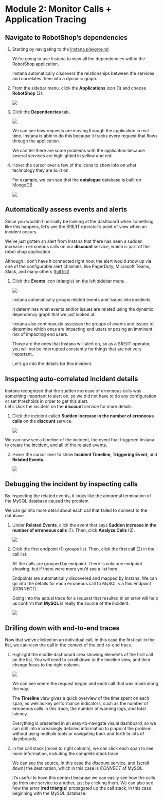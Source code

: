 # Module 2: Monitor Calls + Application Tracing

## Navigate to RobotShop’s dependencies

1.  Starting by navigating to the [Instana playground](https://play-with.instana.io/)

    We’re going to use Instana to view all the dependencies within the RobotShop application.

    Instana automatically discovers the relationships between the services and correlates them into a dynamic graph.

2.  From the sidebar menu, click the **Applications** icon (1) and choose **RobotShop** (2).

    ![](./images/102/applications-robotshop.png)

3.  Click the **Dependencies** tab.

    ![](./images/102/dependencies.png)

    We can see how requests are moving through the application in real time. Instana is able to do this because it tracks every request that flows through the application.

    We can tell there are some problems with the application because several services are highlighted in yellow and red.

4.  Hover the cursor over a few of the icons to show info on what technology they are built on.

    For example, we can see that the **catalogue** database is built on MongoDB.

    ![](./images/102/dependencies-hover.png)

## Automatically assess events and alerts

Since you wouldn’t normally be looking at the dashboard when something like this happens, let’s see the SRE/IT operator’s point of view when an incident occurs.

We’ve just gotten an alert from Instana that there has been a sudden increase in erroneous calls on our **discount** service, which is part of the robot shop application.

Although I don’t have it connected right now, the alert would show up via one of the configurable alert channels, like PagerDuty, Microsoft Teams, Slack, and many others ([full list](https://www.instana.com/docs/events_alerts/alert-channels)).

1. Click the **Events** icon (triangle) on the left sidebar menu.

   ![](./images/102/sidebar_menu.png)

   Instana automatically groups related events and issues into incidents.

   It determines what events and/or issues are related using the dynamic dependency graph that we just looked at.

   Instana also continuously assesses the groups of events and issues to determine which ones are impacting end users or posing an imminent risk of impacting end users.

   Those are the ones that Instana will alert on, so as a SRE/IT operator, you will not be interrupted constantly for things that are not very important.

   Let’s go into the details for this incident.

## Inspecting auto-correlated incident details

Instana recognized that the sudden increase of erroneous calls was something important to alert on, so we did not have to do any configuration or set thresholds in order to get this alert.  
Let’s click the incident on the **discount** service for more details.

1. Click the incident called **Sudden increase in the number of erroneous calls** on the **discount** service.

   ![](./images/102/event_page.png)

We can now see a timeline of the incident, the event that triggered Instana to create the incident, and all of the related events.

2. Hover the cursor over to show **Incident Timeline**, **Triggering Event**, and **Related Events**.

   ![](./images/102/incident_details_screen.png)

## Debugging the incident by inspecting calls

By inspecting the related events, it looks like the abnormal termination of the MySQL database caused the problem.

We can go into more detail about each call that failed to connect to the database.

1. Under **Related Events**, click the event that says **Sudden increase in the number of erroneous calls** (1). Then, click **Analyze Calls** (2).

   ![](./images/102/events.png)

2. Click the first endpoint (1) groups list. Then, click the first call (2) in the call list.

   All the calls are grouped by endpoint. There is only one endpoint showing, but if there were more you’d see a list here.

   Endpoints are automatically discovered and mapped by Instana. We can go into the details for each erroneous call to MySQL via this endpoint (CONNECT).

   Going into the actual trace for a request that resulted in an error will help us confirm that **MySQL** is really the source of the incident.

   ![](./images/102/endpoint_connect.png)

## Drilling down with end-to-end traces

Now that we’ve clicked on an individual call, in this case the first call in the list, we can view the call in the context of the end-to-end trace.

1. Highlight the middle dashboard area showing elements of the first call on the list. You will need to scroll down to the timeline view, and then change focus to the right column.

   ![](./images/102/call_timeline.png)

   We can see where the request began and each call that was made along the way.

   The **Timeline** view gives a quick overview of the time spent on each span, as well as key performance indicators, such as the number of erroneous calls in this trace, the number of warning logs, and total latency.

   Everything is presented in an easy-to-navigate visual dashboard, so we can drill into increasingly detailed information to pinpoint the problem, without using multiple tools or navigating back and forth to lots of dashboards.

2. In the call stack [move to right column], we can click each span to see more information, including the complete stack trace.

   We can see the source, in this case the _discount_ service, and [scroll down] the destination, which in this case is _CONNECT_ of MySQL.

   It’s useful to have this context because we can easily see how the calls go from one service to another, just by clicking them. We can also see how the error (**red triangle**) propagated up the call stack, in this case beginning with the MySQL database.
